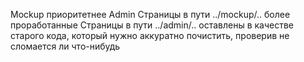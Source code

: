Mockup приоритетнее Admin
Страницы в пути ../mockup/.. более проработанные
Страницы в пути ../admin/.. оставлены в качестве старого кода, который нужно аккуратно почистить, проверив не сломается ли что-нибудь
